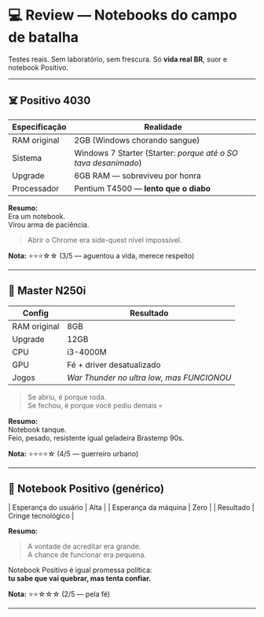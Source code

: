 # 💻 Review — Notebooks do campo de batalha

Testes reais. Sem laboratório, sem frescura. Só **vida real BR**, suor e notebook Positivo.

---

## ☠️ Positivo 4030

| Especificação | Realidade |
|---|---|
RAM original | 2GB (Windows chorando sangue)  
Sistema | Windows 7 Starter (Starter: *porque até o SO tava desanimado*)  
Upgrade | 6GB RAM — sobreviveu por honra  
Processador | Pentium T4500 — **lento que o diabo**  

**Resumo:**  
Era um notebook.  
Virou arma de paciência.  

> Abrir o Chrome era side-quest nível impossível.

**Nota:** ⭐⭐⭐☆☆ (3/5 — aguentou a vida, merece respeito)

---

## 💪 Master N250i

| Config | Resultado |
|---|---|
RAM original | 8GB  
Upgrade | 12GB  
CPU | i3-4000M  
GPU | Fé + driver desatualizado  
Jogos | *War Thunder no ultra low, mas FUNCIONOU*  

> Se abriu, é porque roda.  
> Se fechou, é porque você pediu demais 💀

**Resumo:**  
Notebook tanque.  
Feio, pesado, resistente igual geladeira Brastemp 90s.

**Nota:** ⭐⭐⭐⭐☆ (4/5 — guerreiro urbano)

---

## 🤡 Notebook Positivo (genérico)

| Esperança do usuário | Alta |
| Esperança da máquina | Zero |
| Resultado | Cringe tecnológico |

**Resumo:**  
> A vontade de acreditar era grande.  
> A chance de funcionar era pequena.  

Notebook Positivo é igual promessa política:  
**tu sabe que vai quebrar, mas tenta confiar.**

**Nota:** ⭐⭐☆☆☆ (2/5 — pela fé)

---

